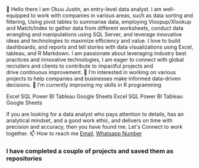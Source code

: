   👋 Hello there
  I am Okuu Justin, an entry-level data analyst.
  I am well-equipped to work with companies in various areas, such as data sorting and filtering, Using pivot tables to summarise data, employing Vloopup/Xlookup and Match/Index to 
  gather  data from different worksheets, conduct data wrangling and manipulations using SQL Server, and leverage innovative ideas and technologies to maximize efficiency and value.
  I love to build dashboards, and reports and tell stories with data visualizations using Excel, tableau, and R Markdown.
  I am passionate about leveraging industry best practices and innovative technologies, I am eager to connect with global recruiters and clients to contribute to impactful projects and   
  drive continuous improvement.
  👀 I’m interested in working on various projects to help companies and businesses make informed data-driven decisions.
 🌱 I’m currently improving my skills in R programming
 
 
 Excel	SQL	Power BI	Tableau	Google Sheets
Excel	SQL	Power BI	Tableau	Google Sheets


  If you are looking for a data analyst who pays attention to details, has an analytical mindset, and a good work ethic, and delivers on time with precision and accuracy, then you have found me.
  Let's Connect to work together. 📫 How to reach me [Email](chidozieokuu@gamil.com), [Whatsapp Number](+2348034155411)

  ### **I have completed a couple of projects and saved them  as repositories** 

<!---
okuujustin/okuujustin is a ✨ special ✨ repository because its `README.md` (this file) appears on your GitHub profile.
You can click the Preview link to take a look at your changes.
--->
